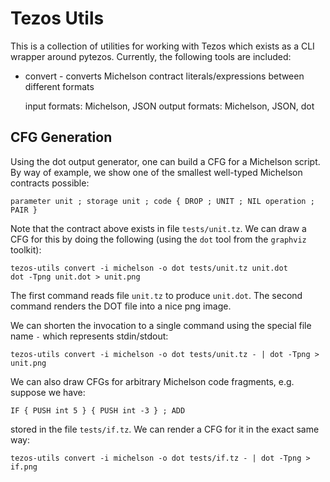 # Tezos Utils

This is a collection of utilities for working with Tezos which exists as a CLI wrapper around pytezos.
Currently, the following tools are included:

-   convert - converts Michelson contract literals/expressions between different formats

    input formats: Michelson, JSON
    output formats: Michelson, JSON, dot

## CFG Generation

Using the dot output generator, one can build a CFG for a Michelson script.
By way of example, we show one of the smallest well-typed Michelson contracts possible:

```
parameter unit ; storage unit ; code { DROP ; UNIT ; NIL operation ; PAIR }
```

Note that the contract above exists in file `tests/unit.tz`.
We can draw a CFG for this by doing the following (using the `dot` tool from the `graphviz` toolkit):

```
tezos-utils convert -i michelson -o dot tests/unit.tz unit.dot
dot -Tpng unit.dot > unit.png
```

The first command reads file `unit.tz` to produce `unit.dot`.
The second command renders the DOT file into a nice png image.

We can shorten the invocation to a single command using the special file name `-` which represents stdin/stdout:

```
tezos-utils convert -i michelson -o dot tests/unit.tz - | dot -Tpng > unit.png
```

We can also draw CFGs for arbitrary Michelson code fragments, e.g. suppose we have:

```
IF { PUSH int 5 } { PUSH int -3 } ; ADD
```

stored in the file `tests/if.tz`.
We can render a CFG for it in the exact same way:

```
tezos-utils convert -i michelson -o dot tests/if.tz - | dot -Tpng > if.png
```
